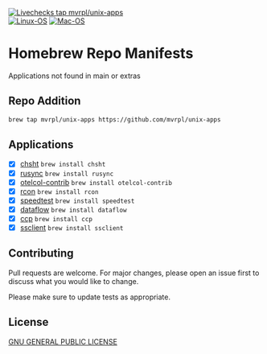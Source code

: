 [![Livechecks tap mvrpl/unix-apps](https://github.com/mvrpl/unix-apps/actions/workflows/brew_livechecks.yaml/badge.svg?branch=main)](https://github.com/mvrpl/unix-apps/actions/workflows/brew_livechecks.yaml)  
[![Linux-OS](https://img.shields.io/badge/Linux-FCC624?style=for-the-badge&logo=linux&logoColor=black)](#) 
[![Mac-OS](https://img.shields.io/badge/mac%20os-000000?style=for-the-badge&logo=apple&logoColor=white)](#)

# Homebrew Repo Manifests

Applications not found in main or extras

## Repo Addition

```bash
brew tap mvrpl/unix-apps https://github.com/mvrpl/unix-apps
```

## Applications

- [x] [chsht](https://github.com/mvrpl/Terminal-Cheat-Sheet) `brew install chsht`
- [x] [rusync](https://github.com/your-tools/rusync) `brew install rusync`
- [x] [otelcol-contrib](https://github.com/open-telemetry/opentelemetry-collector-contrib) `brew install otelcol-contrib`
- [x] [rcon](https://github.com/gorcon/rcon-cli) `brew install rcon`
- [x] [speedtest](https://github.com/mvrpl/speed-test) `brew install speedtest`
- [x] [dataflow](https://bitbucket.org/mvrpl_br/dataflow) `brew install dataflow`
- [x] [ccp](https://github.com/mvrpl/ccp) `brew install ccp`
- [x] [ssclient](https://github.com/neosmart/securestore-rs) `brew install ssclient`

## Contributing

Pull requests are welcome. For major changes, please open an issue first
to discuss what you would like to change.

Please make sure to update tests as appropriate.

## License

[GNU GENERAL PUBLIC LICENSE](https://github.com/mvrpl/unix-apps/blob/main/LICENSE)
